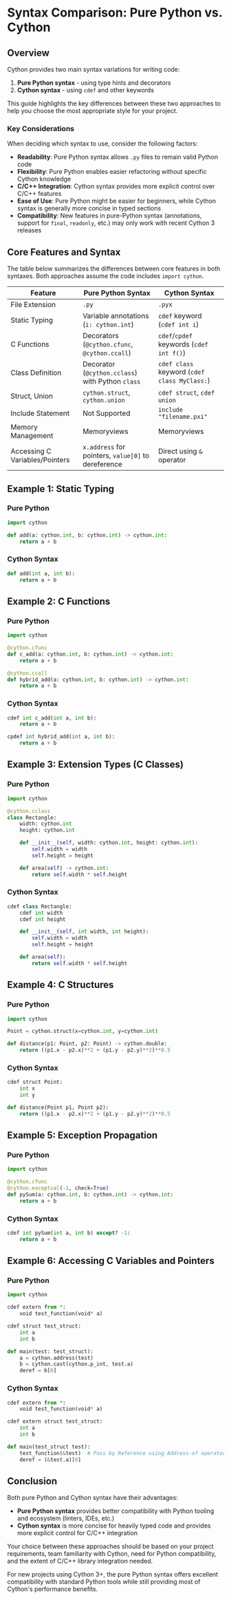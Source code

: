 # Syntax Comparison: Pure Python vs. Cython

## Overview

Cython provides two main syntax variations for writing code:
1. **Pure Python syntax** - using type hints and decorators
2. **Cython syntax** - using `cdef` and other keywords

This guide highlights the key differences between these two approaches to help you choose the most appropriate style for your project.

### Key Considerations

When deciding which syntax to use, consider the following factors:

* **Readability**: Pure Python syntax allows `.py` files to remain valid Python code
* **Flexibility**: Pure Python enables easier refactoring without specific Cython knowledge
* **C/C++ Integration**: Cython syntax provides more explicit control over C/C++ features
* **Ease of Use**: Pure Python might be easier for beginners, while Cython syntax is generally more concise in typed sections
* **Compatibility**: New features in pure-Python syntax (annotations, support for `final`, `readonly`, etc.) may only work with recent Cython 3 releases

## Core Features and Syntax

The table below summarizes the differences between core features in both syntaxes. Both approaches assume the code includes `import cython`.

| Feature | Pure Python Syntax | Cython Syntax |
|---------|-------------------|---------------|
| File Extension | `.py` | `.pyx` |
| Static Typing | Variable annotations (`i: cython.int`) | `cdef` keyword (`cdef int i`) |
| C Functions | Decorators (`@cython.cfunc`, `@cython.ccall`) | `cdef`/`cpdef` keywords (`cdef int f()`) |
| Class Definition | Decorator (`@cython.cclass`) with Python `class` | `cdef class` keyword (`cdef class MyClass:`) |
| Struct, Union | `cython.struct`, `cython.union` | `cdef struct`, `cdef union` |
| Include Statement | Not Supported | `include "filename.pxi"` |
| Memory Management | Memoryviews | Memoryviews |
| Accessing C Variables/Pointers | `x.address` for pointers, `value[0]` to dereference | Direct using `&` operator |

## Example 1: Static Typing

### Pure Python

```python
import cython

def add(a: cython.int, b: cython.int) -> cython.int:
    return a + b
```

### Cython Syntax

```python
def add(int a, int b):
    return a + b
```

## Example 2: C Functions

### Pure Python

```python
import cython

@cython.cfunc
def c_add(a: cython.int, b: cython.int) -> cython.int:
    return a + b

@cython.ccall
def hybrid_add(a: cython.int, b: cython.int) -> cython.int:
    return a + b
```

### Cython Syntax

```python
cdef int c_add(int a, int b):
    return a + b

cpdef int hybrid_add(int a, int b):
    return a + b
```

## Example 3: Extension Types (C Classes)

### Pure Python

```python
import cython

@cython.cclass
class Rectangle:
    width: cython.int
    height: cython.int

    def __init__(self, width: cython.int, height: cython.int):
        self.width = width
        self.height = height

    def area(self) -> cython.int:
        return self.width * self.height
```

### Cython Syntax

```python
cdef class Rectangle:
    cdef int width
    cdef int height

    def __init__(self, int width, int height):
        self.width = width
        self.height = height

    def area(self):
        return self.width * self.height
```

## Example 4: C Structures

### Pure Python

```python
import cython

Point = cython.struct(x=cython.int, y=cython.int)

def distance(p1: Point, p2: Point) -> cython.double:
    return ((p1.x - p2.x)**2 + (p1.y - p2.y)**2)**0.5
```

### Cython Syntax

```python
cdef struct Point:
    int x
    int y

def distance(Point p1, Point p2):
    return ((p1.x - p2.x)**2 + (p1.y - p2.y)**2)**0.5
```

## Example 5: Exception Propagation

### Pure Python

```python
import cython

@cython.cfunc
@cython.exceptval(-1, check=True)
def pySum(a: cython.int, b: cython.int) -> cython.int:
    return a + b
```

### Cython Syntax

```python
cdef int pySum(int a, int b) except? -1:
    return a + b
```

## Example 6: Accessing C Variables and Pointers

### Pure Python

```python
import cython

cdef extern from *:
    void test_function(void* a)

cdef struct test_struct:
    int a
    int b

def main(test: test_struct):
    a = cython.address(test)
    b = cython.cast(cython.p_int, test.a)
    deref = b[0]
```

### Cython Syntax

```python
cdef extern from *:
    void test_function(void* a)

cdef extern struct test_struct:
    int a
    int b

def main(test_struct test):
    test_function(&test)  # Pass by Reference using Address-of operator
    deref = (&test.a)[0]
```

## Conclusion

Both pure Python and Cython syntax have their advantages:

- **Pure Python syntax** provides better compatibility with Python tooling and ecosystem (linters, IDEs, etc.)
- **Cython syntax** is more concise for heavily typed code and provides more explicit control for C/C++ integration

Your choice between these approaches should be based on your project requirements, team familiarity with Cython, need for Python compatibility, and the extent of C/C++ library integration needed.

For new projects using Cython 3+, the pure Python syntax offers excellent compatibility with standard Python tools while still providing most of Cython's performance benefits.
